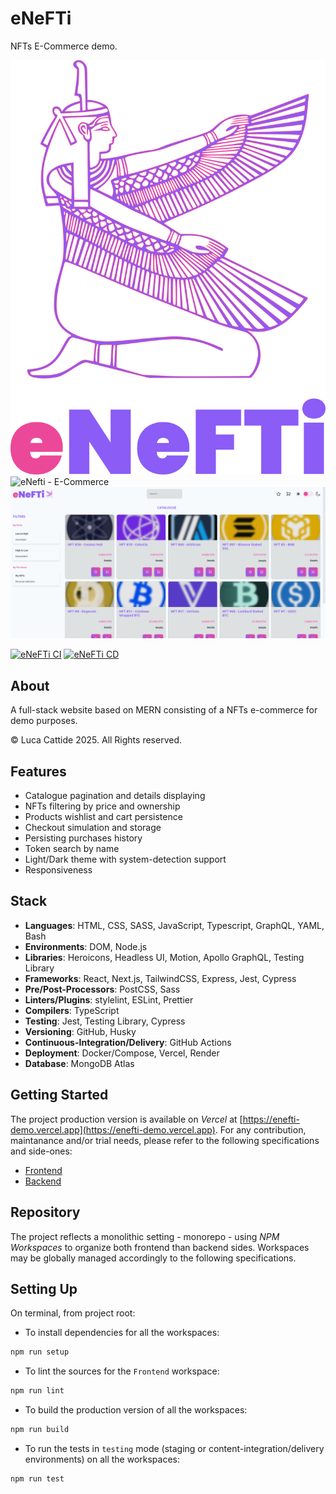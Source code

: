 # eNeFTi

NFTs E-Commerce demo.

![eNefti](./docs/logo.svg "eNefti")
![eNefti - E-Commerce](./docs/preview.gif "eNefti - E-Commerce")
![eNefti - E-Commerce](./docs/preview.png "eNefti - E-Commerce")

[![eNeFTi CI](https://github.com/lc-2025/enefti/actions/workflows/ci.yml/badge.svg)](https://github.com/lc-2025/enefti/actions/workflows/ci.yml) [![eNeFTi CD](https://github.com/lc-2025/enefti/actions/workflows/cd.yml/badge.svg)](https://github.com/lc-2025/enefti/actions/workflows/cd.yml)

## About

A full-stack website based on MERN consisting of a NFTs e-commerce for demo purposes.

© Luca Cattide 2025. All Rights reserved.

## Features

- Catalogue pagination and details displaying
- NFTs filtering by price and ownership
- Products wishlist and cart persistence
- Checkout simulation and storage
- Persisting purchases history
- Token search by name
- Light/Dark theme with system-detection support
- Responsiveness

## Stack

- **Languages**: HTML, CSS, SASS, JavaScript, Typescript, GraphQL, YAML, Bash
- **Environments**: DOM, Node.js
- **Libraries**: Heroicons, Headless UI, Motion, Apollo GraphQL, Testing Library
- **Frameworks**: React, Next.js, TailwindCSS, Express, Jest, Cypress
- **Pre/Post-Processors**: PostCSS, Sass
- **Linters/Plugins**: stylelint, ESLint, Prettier
- **Compilers**: TypeScript
- **Testing**: Jest, Testing Library, Cypress
- **Versioning**: GitHub, Husky
- **Continuous-Integration/Delivery**: GitHub Actions
- **Deployment**: Docker/Compose, Vercel, Render
- **Database**: MongoDB Atlas

## Getting Started

The project production version is available on _Vercel_ at [https://enefti-demo.vercel.app](https://enefti-demo.vercel.app).
For any contribution, maintanance and/or trial needs, please refer to the following specifications and side-ones:

- [Frontend](./frontend/README.md)
- [Backend](./backend/README.md)

## Repository

The project reflects a monolithic setting - monorepo - using _NPM Workspaces_ to organize both frontend than backend sides.
Workspaces may be globally managed accordingly to the following specifications.

## Setting Up

On terminal, from project root:

- To install dependencies for all the workspaces:

```bash
npm run setup
```

- To lint the sources for the `Frontend` workspace:

```bash
npm run lint
```

- To build the production version of all the workspaces:

```bash
npm run build
```

- To run the tests in `testing` mode (staging or content-integration/delivery environments) on all the workspaces:

```bash
npm run test
```
